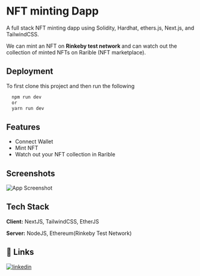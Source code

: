 

# NFT minting Dapp

A full stack NFT minting dapp using Solidity, Hardhat, ethers.js, Next.js, and TailwindCSS.

We can mint an NFT on <b> Rinkeby test network </b> and can watch out the collection of minted NFTs on Rarible (NFT marketplace).



## Deployment

To first clone this project and then run the following 

```bash
  npm run dev
  or
  yarn run dev
```



## Features

- Connect Wallet
- Mint NFT
- Watch out your NFT collection in Rarible



## Screenshots

![App Screenshot](https://metaschool.so/articles/wp-content/uploads/2022/02/Sph5SPrm3-1536x864.jpeg)


## Tech Stack

**Client:** NextJS, TailwindCSS, EtherJS

**Server:** NodeJS, Ethereum(Rinkeby Test Network)


## 🔗 Links

[![linkedin](https://img.shields.io/badge/linkedin-0A66C2?style=for-the-badge&logo=linkedin&logoColor=white)](https://www.linkedin.com/in/shivang-saini-795419232/)


